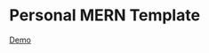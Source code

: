 # Personal MERN Template
<a href="https://app.tango.us/app/workflow/Utilizing-GitHub-Template-to-Create-a-New-Repository-e309c6d4040944f38353eaf75582b6d9">Demo</a>
